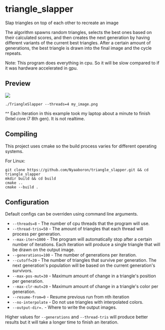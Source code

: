 # triangle_slapper

Slap triangles on top of each other to recreate an image

The algorithm spawns random triangles, selects the best ones based on their calculated scores, and then creates the next generation by having different variants of the current best triangles. After a certain amount of generations, the best triangle is drawn into the final image and the cycle repeats.

Note: This program does everything in cpu. So it will be slow compared to if it was hardware accelerated in gpu.

## Preview
![](./preview.gif)

```
./TriangleSlapper --threads=4 my_image.png
```

^^ Each iteration in this example took my laptop about a minute to finish (Intel core i7 8th gen). It is not realtime.

## Compiling
This project uses cmake so the build process varies for different operating systems.

For Linux:
```
git clone https://github.com/Nyaaboron/triangle_slapper.git && cd triangle_slapper
mkdir build && cd build
cmake ..
cmake --build .
```

## Configuration

Default configs can be overriden using command line arguments.
* `--threads=8` - The number of cpu threads that the program will use.
* `--thread-tris=50` - The amount of triangles that each thread will process per generation.
* `--max-iter=1000` - The program will automatically stop after a certain number of iterations. Each iteration will produce a single triangle that will be drawn on the output image.
* `--generations=100` - The number of generations per iteration.
* `--cutoff=20` - The number of triangles that survive per generation. The next generation's population will be based on the current generation's survivors.
* `--max-pos-mut=30` - Maximum amount of change in a triangle's position per generation.
* `--max-clr-mut=20` - Maximum amount of change in a triangle's color per generation.
* `--resume-from=0` - Resume previous run from nth iteration
* `--no-interpolate` - Do not use triangles with interpolated colors.
* `--output-dir=.` - Where to write the output images.

Higher values for `--generations` and `--thread-tris` will produce better results but it will take a longer time to finish an iteration.
